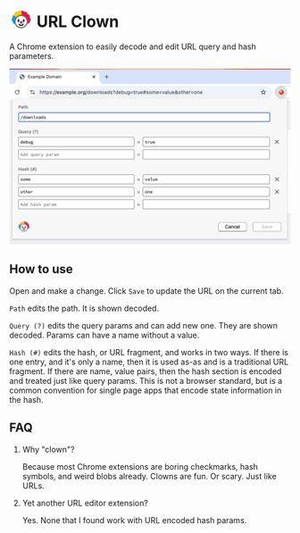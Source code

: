 # <img src="./icons/icon128.png" width="42" alt="clown head" valign="bottom"> URL Clown

A Chrome extension to easily decode and edit URL query and hash parameters.

<img src="example.png">

## How to use

Open and make a change. Click `Save` to update the URL on the current tab.

`Path` edits the path. It is shown decoded.

`Query (?)` edits the query params and can add new one. They are shown decoded. Params can have a name without a value.

`Hash (#)` edits the hash, or URL fragment, and works in two ways. If there is one entry, and it's only a name, then it is used as-as and is a traditional URL fragment. If there are name, value pairs, then the hash section is encoded and treated just like query params. This is not a browser standard, but is a common convention for single page apps that encode state information in the hash.

## FAQ

1. Why "clown"?

   Because most Chrome extensions are boring checkmarks, hash symbols, and weird blobs already. Clowns are fun. Or scary. Just like URLs.

2. Yet another URL editor extension?

   Yes. None that I found work with URL encoded hash params.
